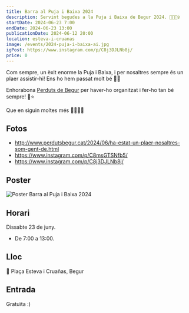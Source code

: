 ```yaml
---
title: Barra al Puja i Baixa 2024
description: Servint begudes a la Puja i Baixa de Begur 2024. 🥇🏃🏽‍♀️
startDate: 2024-06-23 7:00
endDate: 2024-06-23 13:00
publicationDate: 2024-06-12 20:00
location: esteva-i-cruanas
image: /events/2024-puja-i-baixa-ai.jpg
igPost: https://www.instagram.com/p/C8j3DJLNb8j/
price: 0
---
```


Com sempre, un èxit enorme la Puja i Baixa, i per nosaltres sempre és un plaer assistir-hi! Ens ho hem passat molt bé 👏🏽

Enhorabona [Perduts de Begur](http://www.perdutsbegur.cat/) per haver-ho organitzat i fer-ho tan bé sempre! 🥇⭐️

Que en siguin moltes més 🧡🏃🏽‍♀️

## Fotos

- <http://www.perdutsbegur.cat/2024/06/ha-estat-un-plaer-nosaltres-som-gent-de.html>
- <https://www.instagram.com/p/C8msGTSNfb5/>
- <https://www.instagram.com/p/C8j3DJLNb8j/>

## Poster

![Poster Barra al Puja i Baixa 2024](/events/2024-puja-i-baixa-ai.jpg)

## Horari

Dissabte 23 de juny.

- De 7:00 a 13:00.

## Lloc

📍 Plaça Esteva i Cruañas, Begur

## Entrada

Gratuïta :)
